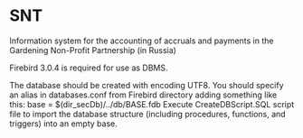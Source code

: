# SNT
Information system for the accounting of accruals and payments in the Gardening Non-Profit Partnership (in Russia)

Firebird 3.0.4 is required for use as DBMS.

The database should be created with encoding UTF8. You should specify an alias in databases.conf from Firebird directory adding something like this: base = $(dir_secDb)/../db/BASE.fdb 
Execute CreateDBScript.SQL script file to import the database structure (including procedures, functions, and triggers) into an empty base.
